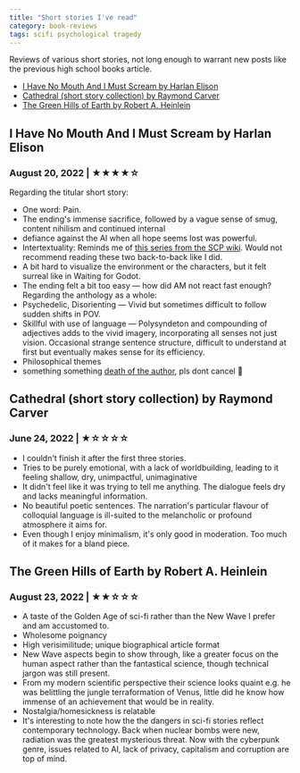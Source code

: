 ```yaml
---
title: "Short stories I've read"
category: book-reviews
tags: scifi psychological tragedy
---
```

Reviews of various short stories, not long enough to warrant new posts like the previous high school books article.

<!--split-->

- [I Have No Mouth And I Must Scream by Harlan Elison](#i-have-no-mouth-and-i-must-scream-by-harlan-elison)
- [Cathedral (short story collection) by Raymond Carver](#cathedral-short-story-collection-by-raymond-carver)
- [The Green Hills of Earth by Robert A. Heinlein](#the-green-hills-of-earth-by-robert-a-heinlein)

<!--split-->

<!-- TALK ABT SCP -->

## I Have No Mouth And I Must Scream by Harlan Elison
### August 20, 2022 | ★★★★☆ <!-- omit from toc -->
Regarding the titular short story:
* One word: Pain.
* The ending's immense sacrifice, followed by a vague sense of smug, content nihilism and continued internal
* defiance against the AI when all hope seems lost was powerful.
* Intertextuality: Reminds me of [this series from the SCP wiki](https://scp-wiki.wikidot.com/like-clockwork-hub). Would not recommend reading these two back-to-back like I did.
* A bit hard to visualize the environment or the characters, but it felt surreal like in Waiting for Godot.
* The ending felt a bit too easy — how did AM not react fast enough?
Regarding the anthology as a whole:
* Psychedelic, Disorienting — Vivid but sometimes difficult to follow sudden shifts in POV.
* Skillful with use of language — Polysyndeton and compounding of adjectives adds to the vivid imagery, incorporating all senses not just vision. Occasional strange sentence structure, difficult to understand at first but eventually makes sense for its efficiency.
* Philosophical themes
* something something [death of the author](https://tvtropes.org/pmwiki/pmwiki.php/Main/DeathOfTheAuthor), pls dont cancel 🙂

## Cathedral (short story collection) by Raymond Carver
### June 24, 2022 | ★☆☆☆☆ <!-- omit from toc -->
* I couldn't finish it after the first three stories.
* Tries to be purely emotional, with a lack of worldbuilding, leading to it feeling shallow, dry, unimpactful, unimaginative
* It didn't feel like it was trying to tell me anything. The dialogue feels dry and lacks meaningful information.
* No beautiful poetic sentences. The narration's particular flavour of colloquial language is ill-suited to the melancholic or profound atmosphere it aims for.
* Even though I enjoy minimalism, it's only good in moderation. Too much of it makes for a bland piece.

## The Green Hills of Earth by Robert A. Heinlein
### August 23, 2022 | ★★☆☆☆ <!-- omit from toc -->
* A taste of the Golden Age of sci-fi rather than the New Wave I prefer and am accustomed to.
* Wholesome poignancy
* High verisimilitude; unique biographical article format
* New Wave aspects begin to show through, like a greater focus on the human aspect rather than the fantastical science, though technical jargon was still present.
* From my modern scientific perspective their science looks quaint e.g. he was belittling the jungle terraformation of Venus, little did he know how immense of an achievement that would be in reality.
* Nostalgia/homesickness is relatable
* It's interesting to note how the the dangers in sci-fi stories reflect contemporary technology. Back when nuclear bombs were new, radiation was the greatest mysterious threat. Now with the cyberpunk genre, issues related to AI, lack of privacy, capitalism and corruption are top of mind.